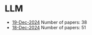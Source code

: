 # LLM

- [19-Dec-2024](https://github.com/Deriq-Qian-Dong/arXivReporter/blob/main/LLM/19-Dec-2024_papers.md) Number of papers: 38
- [18-Dec-2024](https://github.com/Deriq-Qian-Dong/arXivReporter/blob/main/LLM/18-Dec-2024_papers.md) Number of papers: 51
